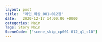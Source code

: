 ```yaml
---
layout: post
title:  "메인_회상_001~012장"
date:   2020-12-17 14:00:00 +0000
categories: Main
Tags: Story Main
SceneCode: ["scene_skip_cp001-012_q1_s10"]
---
```

